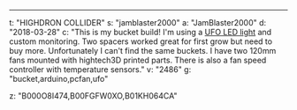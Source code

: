 ---
t: "HIGHDRON COLLIDER"
s: "jamblaster2000"
a: "JamBlaster2000"
d: "2018-03-28"
c: "This is my bucket build! I'm using a <a href='https://amzn.to/36NO5zr'>UFO LED light</a> and custom monitoring. Two spacers worked great for first grow but need to buy more. Unfortunately I can't find the same buckets. I have two 120mm fans mounted with hightech3D printed parts. There is also a fan speed controller with temperature sensors."
v: "2486"
g: "bucket,arduino,pcfan,ufo"

z: "B000O8I474,B00FGFW0XO,B01KH064CA"

